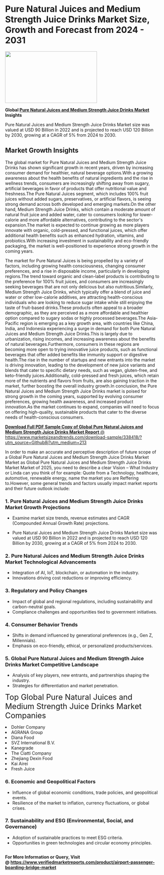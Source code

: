 <H1>Pure Natural Juices and Medium Strength Juice Drinks Market Size, Growth and Forecast from 2024 - 2031</H1><img class="aligncenter size-medium wp-image-584254" src="https://thirdeyenews.in/wp-content/uploads/2024/09/Global-Market-Research-300x168.jpeg" alt="" width="300" height="168" /><p><strong>Global&nbsp;<a href="https://www.marketsizeandtrends.com/download-sample/338418/?utm_source=Github8j?utm_medium=213">Pure Natural Juices and Medium Strength Juice Drinks Market</a> Insights</strong></p><p>Pure Natural Juices and Medium Strength Juice Drinks Market size was valued at USD 90 Billion in 2022 and is projected to reach USD 120 Billion by 2030, growing at a CAGR of 5% from 2024 to 2030.</p><p><h2>Market Growth Insights</h2> <p>The global market for Pure Natural Juices and Medium Strength Juice Drinks has shown significant growth in recent years, driven by increasing consumer demand for healthier, natural beverage options.With a growing awareness about the health benefits of natural ingredients and the rise in wellness trends, consumers are increasingly shifting away from sugary, artificial beverages in favor of products that offer nutritional value and freshness.The Pure Natural Juices segment, which includes 100% fruit juices without added sugars, preservatives, or artificial flavors, is seeing strong demand across both developed and emerging markets.On the other hand, Medium Strength Juice Drinks, which contain a moderate amount of natural fruit juice and added water, cater to consumers looking for lower-calorie and more affordable alternatives, contributing to the sector's expansion.The market is expected to continue growing as more players innovate with organic, cold-pressed, and functional juices, which offer additional health benefits such as enhanced hydration, vitamins, and probiotics.With increasing investment in sustainability and eco-friendly packaging, the market is well-positioned to experience strong growth in the coming years.</p> <p><a href="#"></a></p> <p>The market for Pure Natural Juices is being propelled by a variety of factors, including growing health consciousness, changing consumer preferences, and a rise in disposable income, particularly in developing regions.The trend toward organic and clean-label products is contributing to the preference for 100% fruit juices, and consumers are increasingly seeking beverages that are not only delicious but also nutritious.Similarly, Medium Strength Juice Drinks, which typically offer a blend of juice and water or other low-calorie additives, are attracting health-conscious individuals who are looking to reduce sugar intake while still enjoying the taste of fruit-based drinks.These products often appeal to a broader demographic, as they are perceived as a more affordable and healthier option compared to sugary sodas or highly processed beverages.The Asia-Pacific region is emerging as a key growth area, with countries like China, India, and Indonesia experiencing a surge in demand for both Pure Natural Juices and Medium Strength Juice Drinks.This is largely due to urbanization, rising incomes, and increasing awareness about the benefits of natural beverages.Furthermore, consumers in these regions are becoming more open to trying innovative juice products, such as functional beverages that offer added benefits like immunity support or digestive health.The rise in the number of startups and new entrants into the market is driving innovation, leading to the development of new juice variants and blends that cater to specific dietary needs, such as vegan, gluten-free, and keto-friendly juices.Additionally, cold-pressed and fresh juices, which retain more of the nutrients and flavors from fruits, are also gaining traction in the market, further boosting the overall industry growth.In conclusion, the Pure Natural Juices and Medium Strength Juice Drinks market is poised for strong growth in the coming years, supported by evolving consumer preferences, growing health awareness, and increased product innovation.As the market continues to expand, companies will need to focus on offering high-quality, sustainable products that cater to the diverse needs of health-conscious consumers.</p> <p><a href="#"></p><p><span class=""><strong>Download Full PDF Sample Copy of Global Pure Natural Juices and Medium Strength Juice Drinks Market Report</strong> @ <a href="https://www.marketsizeandtrends.com/download-sample/338418/?utm_source=Github8j?utm_medium=213" target="_blank">https://www.marketsizeandtrends.com/download-sample/338418/?utm_source=Github8j?utm_medium=213</a></span></p><p>In order to make an accurate and perceptive description of future scope of a Global&nbsp;Pure Natural Juices and Medium Strength Juice Drinks Market Market as Global&nbsp;Pure Natural Juices and Medium Strength Juice Drinks Market Market of 2025, you need to describe a clear Vision &ndash; What Industry or Linda can you think of for example: Quote from a Technology, healthcare, automotive, renewable energy, name the market you are Reffering to.However, some general trends and factors usually impact market reports and their future outlook include:</p><h3>1.&nbsp;<strong>Pure Natural Juices and Medium Strength Juice Drinks Market Growth Projections</strong></h3><ul><li>Examine market size trends, revenue estimates and CAGR (Compounded Annual Growth Rate) projections.</li><li><p>Pure Natural Juices and Medium Strength Juice Drinks Market size was valued at USD 90 Billion in 2022 and is projected to reach USD 120 Billion by 2030, growing at a CAGR of 5% from 2024 to 2030.</p></li></ul><h3>2.&nbsp;<strong>Pure Natural Juices and Medium Strength Juice Drinks Market Technological Advancements</strong></h3><ul><li>Integration of AI, IoT, blockchain, or automation in the industry.</li><li>Innovations driving cost reductions or improving efficiency.</li></ul><h3>3.&nbsp;<strong>Regulatory and Policy Changes</strong></h3><ul><li>Impact of global and regional regulations, including sustainability and carbon-neutral goals.</li><li>Compliance challenges and opportunities tied to government initiatives.</li></ul><h3>4.&nbsp;<strong>Consumer Behavior Trends</strong></h3><ul><li>Shifts in demand influenced by generational preferences (e.g., Gen Z, Millennials).</li><li>Emphasis on eco-friendly, ethical, or personalized products/services.</li></ul><h3>5.&nbsp;<strong>Global Pure Natural Juices and Medium Strength Juice Drinks Market Competitive Landscape</strong></h3><ul><li>Analysis of key players, new entrants, and partnerships shaping the industry.</li><li>Strategies for differentiation and market penetration.</li></ul><p data-pm-slice="1 1 []"><span style="color: inherit; font-family: inherit; font-size: 25px;">Top Global Pure Natural Juices and Medium Strength Juice Drinks Market Companies</span></p><div class="" data-test-id=""><p><li>Dohler Company</li><li> AGRANA Group</li><li> Diana Food</li><li> SVZ International B.V.</li><li> Kanegrade</li><li> The Ciatti Company</li><li> Zhejiang Dexin Food</li><li> Kai Airei</li><li> Fresh Juice</li></p></div><h3>6.&nbsp;<strong>Economic and Geopolitical Factors</strong></h3><ul><li>Influence of global economic conditions, trade policies, and geopolitical events.</li><li>Resilience of the market to inflation, currency fluctuations, or global crises.</li></ul><h3>7.&nbsp;<strong>Sustainability and ESG (Environmental, Social, and Governance)</strong></h3><ul><li>Adoption of sustainable practices to meet ESG criteria.</li><li>Opportunities in green technologies and circular economy principles.</li></ul><h2><strong style="font-size: 14px;">For More Information or Query, Visit @&nbsp;</strong><a style="background-color: #ffffff; font-size: 14px;" href="https://www.marketsizeandtrends.com/report/pure-natural-juices-and-medium-strength-juice-drinks-market/" target="_blank">https://www.verifiedmarketreports.com/product/airport-passenger-boarding-bridge-market</a></h2>